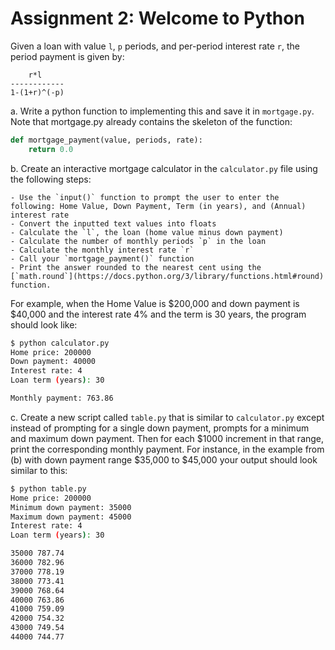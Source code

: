 # Assignment 2: Welcome to Python

Given a loan with value `l`, `p` periods, and per-period interest rate `r`, the period payment is given by:

        r*l
    ------------
    1-(1+r)^(-p)

a. Write a python function to implementing this and save it in `mortgage.py`. Note that mortgage.py already contains the skeleton of the function:

```python
def mortgage_payment(value, periods, rate):
    return 0.0
```

b. Create an interactive mortgage calculator in the `calculator.py` file using the following steps:

    - Use the `input()` function to prompt the user to enter the following: Home Value, Down Payment, Term (in years), and (Annual) interest rate
    - Convert the inputted text values into floats
    - Calculate the `l`, the loan (home value minus down payment)
    - Calculate the number of monthly periods `p` in the loan
    - Calculate the monthly interest rate `r`
    - Call your `mortgage_payment()` function
    - Print the answer rounded to the nearest cent using the [`math.round`](https://docs.python.org/3/library/functions.html#round) function.

For example, when the Home Value is $200,000 and down payment is $40,000 and the interest rate 4% and the term is 30 years, the program should look like:
```bash
$ python calculator.py
Home price: 200000
Down payment: 40000
Interest rate: 4
Loan term (years): 30

Monthly payment: 763.86
```

c. Create a new script called `table.py` that is similar to `calculator.py` except instead of prompting for a single down payment, prompts for a minimum and maximum down payment. Then for each $1000 increment in that range, print the corresponding monthly payment. For instance, in the example from (b) with down payment range $35,000 to $45,000 your output should look similar to this:

```bash
$ python table.py
Home price: 200000
Minimum down payment: 35000
Maximum down payment: 45000
Interest rate: 4
Loan term (years): 30

35000 787.74
36000 782.96
37000 778.19
38000 773.41
39000 768.64
40000 763.86
41000 759.09
42000 754.32
43000 749.54
44000 744.77
```
